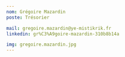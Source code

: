 ```yaml
---
nom: Grégoire Mazardin
poste: Trésorier

mail: gregoire.mazardin@ye-mistikrik.fr
linkedin: gr%C3%A9goire-mazardin-310b8b14a

img: gregoire.mazardin.jpg
---
```

